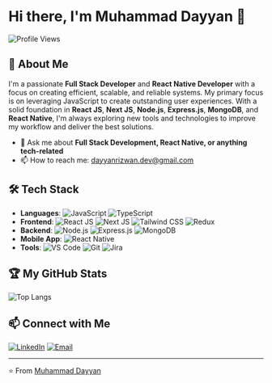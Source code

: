 # Hi there, I'm Muhammad Dayyan 👋

![Profile Views](https://komarev.com/ghpvc/?username=muhammad-dayyan-dev&color=orange)

## 🚀 About Me

I'm a passionate **Full Stack Developer** and **React Native Developer** with a focus on creating efficient, scalable, and reliable systems. My primary focus is on leveraging JavaScript to create outstanding user experiences. With a solid foundation in **React JS**, **Next JS**, **Node.js**, **Express.js**, **MongoDB**, and **React Native**, I'm always exploring new tools and technologies to improve my workflow and deliver the best solutions.

- 💬 Ask me about **Full Stack Development, React Native, or anything tech-related**
- 📫 How to reach me: [dayyanrizwan.dev@gmail.com](mailto:dayyanrizwan.dev@gmail.com)

## 🛠️ Tech Stack

- **Languages**: ![JavaScript](https://img.shields.io/badge/-JavaScript-yellow?logo=javascript&logoColor=black) ![TypeScript](https://img.shields.io/badge/-TypScript-3178c6?logo=typescript&logoColor=white)
- **Frontend**: ![React JS](https://img.shields.io/badge/-React%20JS-20232a?logo=react&logoColor=aqua) ![Next JS](https://img.shields.io/badge/-Next%20JS-000000?logo=next.js&logoColor=ffffff) ![Tailwind CSS](https://img.shields.io/badge/-Tailwind%20CSS-0b1120?logo=tailwindcss&logoColor=38bdf8) ![Redux](https://img.shields.io/badge/-Redux-242526?logo=redux&logoColor=7248b6)
- **Backend**: ![Node.js](https://img.shields.io/badge/-Node.js-43853d?logo=node.js&logoColor=white) ![Express.js](https://img.shields.io/badge/-Express.js-000000?logo=express&logoColor=white) ![MongoDB](https://img.shields.io/badge/-MongoDB-4ea94b?logo=mongodb&logoColor=white)
- **Mobile App**: ![React Native](https://img.shields.io/badge/-React%20Native-20232a?logo=react&logoColor=aqua)
- **Tools**: ![VS Code](https://img.shields.io/badge/-VS%20Code-007ACC?logo=visual-studio-code&logoColor=white) ![Git](https://img.shields.io/badge/-Git-F05032?logo=git&logoColor=white) ![Jira](https://img.shields.io/badge/-Jira-0052CC?logo=jira&logoColor=white)

## 🏆 My GitHub Stats

![Top Langs](https://github-readme-stats.vercel.app/api/top-langs/?username=muhammad-dayyan-dev&layout=compact&theme=radical)

## 📫 Connect with Me

[![LinkedIn](https://img.shields.io/badge/-LinkedIn-0A66C2?logo=linkedin&logoColor=white)](https://www.linkedin.com/in/muhammad-dayyan-52872527b/)
[![Email](https://img.shields.io/badge/-Email-D14836?logo=gmail&logoColor=white)](mailto:dayyanrizwan.dev@gmail.com)

---

⭐️ From [Muhammad Dayyan](https://github.com/muhammad-dayyan-dev)

